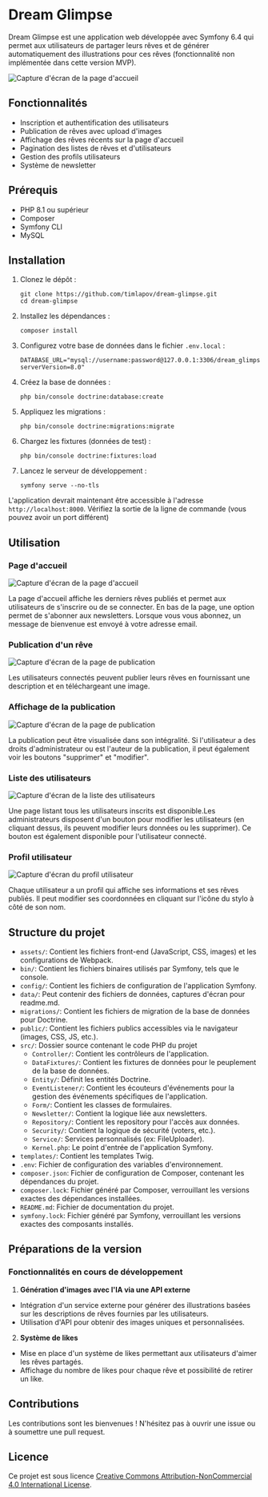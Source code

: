 # Dream Glimpse

Dream Glimpse est une application web développée avec Symfony 6.4 qui permet aux utilisateurs de partager leurs rêves et de générer automatiquement des illustrations pour ces rêves (fonctionnalité non implémentée dans cette version MVP).

![Capture d'écran de la page d'accueil](data/screenshots/accueil.webp)

## Fonctionnalités

- Inscription et authentification des utilisateurs
- Publication de rêves avec upload d'images
- Affichage des rêves récents sur la page d'accueil
- Pagination des listes de rêves et d'utilisateurs
- Gestion des profils utilisateurs
- Système de newsletter

## Prérequis

- PHP 8.1 ou supérieur
- Composer
- Symfony CLI
- MySQL

## Installation

1. Clonez le dépôt :
   ```
   git clone https://github.com/timlapov/dream-glimpse.git
   cd dream-glimpse
   ```

2. Installez les dépendances :
   ```
   composer install
   ```

3. Configurez votre base de données dans le fichier `.env.local` :
   ```
   DATABASE_URL="mysql://username:password@127.0.0.1:3306/dream_glimpse?serverVersion=8.0"
   ```

4. Créez la base de données :
   ```
   php bin/console doctrine:database:create
   ```

5. Appliquez les migrations :
   ```
   php bin/console doctrine:migrations:migrate
   ```

6. Chargez les fixtures (données de test) :
   ```
   php bin/console doctrine:fixtures:load
   ```

7. Lancez le serveur de développement :
   ```
   symfony serve --no-tls
   ```

L'application devrait maintenant être accessible à l'adresse `http://localhost:8000`. Vérifiez la sortie de la ligne de commande (vous pouvez avoir un port différent)

## Utilisation

### Page d'accueil
![Capture d'écran de la page d'accueil](data/screenshots/accueil.webp)

La page d'accueil affiche les derniers rêves publiés et permet aux utilisateurs de s'inscrire ou de se connecter. En bas de la page, une option permet de s'abonner aux newsletters. Lorsque vous vous abonnez, un message de bienvenue est envoyé à votre adresse email.

### Publication d'un rêve
![Capture d'écran de la page de publication](data/screenshots/addPost.webp)

Les utilisateurs connectés peuvent publier leurs rêves en fournissant une description et en téléchargeant une image.

### Affichage de la publication
![Capture d'écran de la page de publication](data/screenshots/post.webp)

La publication peut être visualisée dans son intégralité. Si l'utilisateur a des droits d'administrateur ou est l'auteur de la publication, il peut également voir les boutons "supprimer" et "modifier".

### Liste des utilisateurs
![Capture d'écran de la liste des utilisateurs](data/screenshots/users.webp)

Une page listant tous les utilisateurs inscrits est disponible.Les administrateurs disposent d'un bouton pour modifier les utilisateurs (en cliquant dessus, ils peuvent modifier leurs données ou les supprimer). Ce bouton est également disponible pour l'utilisateur connecté.

### Profil utilisateur
![Capture d'écran du profil utilisateur](data/screenshots/profile.webp)

Chaque utilisateur a un profil qui affiche ses informations et ses rêves publiés. Il peut modifier ses coordonnées en cliquant sur l'icône du stylo à côté de son nom.

## Structure du projet

- `assets/`: Contient les fichiers front-end (JavaScript, CSS, images) et les configurations de Webpack.
- `bin/`: Contient les fichiers binaires utilisés par Symfony, tels que le console.
- `config/`: Contient les fichiers de configuration de l'application Symfony.
- `data/`: Peut contenir des fichiers de données, captures d'écran pour readme.md.
- `migrations/`: Contient les fichiers de migration de la base de données pour Doctrine.
- `public/`: Contient les fichiers publics accessibles via le navigateur (images, CSS, JS, etc.).
- `src/`: Dossier source contenant le code PHP du projet
   - `Controller/`: Contient les contrôleurs de l'application.
   - `DataFixtures/`: Contient les fixtures de données pour le peuplement de la base de données.
   - `Entity/`: Définit les entités Doctrine.
   - `EventListener/`: Contient les écouteurs d'événements pour la gestion des événements spécifiques de l'application.
   - `Form/`: Contient les classes de formulaires.
   - `Newsletter/`: Contient la logique liée aux newsletters.
   - `Repository/`: Contient les repository pour l'accès aux données.
   - `Security/`: Contient la logique de sécurité (voters, etc.).
   - `Service/`: Services personnalisés (ex: FileUploader).
   - `Kernel.php`: Le point d'entrée de l'application Symfony.
- `templates/`: Contient les templates Twig.
- `.env`: Fichier de configuration des variables d'environnement.
- `composer.json`: Fichier de configuration de Composer, contenant les dépendances du projet.
- `composer.lock`: Fichier généré par Composer, verrouillant les versions exactes des dépendances installées.
- `README.md`: Fichier de documentation du projet.
- `symfony.lock`: Fichier généré par Symfony, verrouillant les versions exactes des composants installés.

## Préparations de la version

### Fonctionnalités en cours de développement

1. **Génération d'images avec l'IA via une API externe**
- Intégration d'un service externe pour générer des illustrations basées sur les descriptions de rêves fournies par les utilisateurs.
- Utilisation d'API pour obtenir des images uniques et personnalisées.

2. **Système de likes**
- Mise en place d'un système de likes permettant aux utilisateurs d'aimer les rêves partagés.
- Affichage du nombre de likes pour chaque rêve et possibilité de retirer un like.

## Contributions

Les contributions sont les bienvenues ! N'hésitez pas à ouvrir une issue ou à soumettre une pull request.

## Licence

Ce projet est sous licence [Creative Commons Attribution-NonCommercial 4.0 International License](https://creativecommons.org/licenses/by-nc/4.0/).
